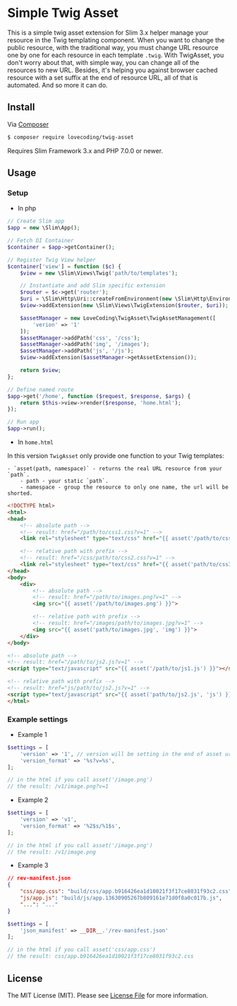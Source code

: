 # Simple Twig Asset

This is a simple twig asset extension for Slim 3.x helper manage your resource in the Twig templating component. When you want to change the public resource, with the traditional way, you must change URL resource one by one for each resource in each template `.twig`. With TwigAsset, you don't worry about that, with simple way, you can change all of the resources to new URL. Besides, it's helping you against browser cached resource with a set suffix at the end of resource URL, all of that is automated. And so more it can do.

## Install

Via [Composer](https://getcomposer.org/)

```bash
$ composer require lovecoding/twig-asset
```

Requires Slim Framework 3.x and PHP 7.0.0 or newer.

## Usage

### Setup

* In php

```php
// Create Slim app
$app = new \Slim\App();

// Fetch DI Container
$container = $app->getContainer();

// Register Twig View helper
$container['view'] = function ($c) {
    $view = new \Slim\Views\Twig('path/to/templates');

    // Instantiate and add Slim specific extension
    $router = $c->get('router');
    $uri = \Slim\Http\Uri::createFromEnvironment(new \Slim\Http\Environment($_SERVER));
    $view->addExtension(new \Slim\Views\TwigExtension($router, $uri));

    $assetManager = new LoveCoding\TwigAsset\TwigAssetManagement([
        'verion' => '1'
    ]);
    $assetManager->addPath('css', '/css');
    $assetManager->addPath('img', '/images');
    $assetManager->addPath('js', '/js');
    $view->addExtension($assetManager->getAssetExtension());

    return $view;
};

// Define named route
$app->get('/home', function ($request, $response, $args) {
    return $this->view->render($response, 'home.html');
});

// Run app
$app->run();
```

* In `home.html`

In this version `TwigAsset` only provide one function to your Twig templates:

    - `asset(path, namespace)` - returns the real URL resource from your `path`.
        - path - your static `path`.
        - namespace - group the resource to only one name, the url will be shorted.

```html
<!DOCTYPE html>
<html>
<head>
    <!-- absolute path -->
    <!-- result: href="/path/to/css1.css?v=1" -->
    <link rel="stylesheet" type="text/css" href="{{ asset('/path/to/css1.css') }}">

    <!-- relative path with prefix -->
    <!-- result: href="/css/path/to/css2.css?v=1" -->
    <link rel="stylesheet" type="text/css" href="{{ asset('path/to/css3.css', 'css') }}">
</head>
<body>
    <div>
        <!-- absolute path -->
        <!-- result: href="/path/to/images.png?v=1" -->
        <img src="{{ asset('/path/to/images.png') }}">

        <!-- relative path with prefix -->
        <!-- result: href="/images/path/to/images.jpg?v=1" -->
        <img src="{{ asset('path/to/images.jpg', 'img') }}">
    </div>
</body>

<!-- absolute path -->
<!-- result: href="/path/to/js2.js?v=1" -->
<script type="text/javascript" src="{{ asset('/path/to/js1.js') }}"></script>

<!-- relative path with prefix -->
<!-- result: href="js/path/to/js2.js?v=1" -->
<script type="text/javascript" src="{{ asset('path/to/js2.js', 'js') }}"></script>
</html>
```

### Example settings

- Example 1

```php
$settings = [
    'version' => '1', // version will be setting in the end of asset url `css.css?(version_format here)`
    'version_format' => '%s?v=%s',
];

// in the html if you call asset('/image.png')
// the result: /v1/image.png?v=1
```

- Example 2

```php
$settings = [
    'version' => 'v1',
    'version_format' => '%2$s/%1$s',
];

// in the html if you call asset('/image.png')
// the result: /v1/image.png
```

- Example 3

```json
// rev-manifest.json
{
    "css/app.css": "build/css/app.b916426ea1d10021f3f17ce8031f93c2.css",
    "js/app.js": "build/js/app.13630905267b809161e71d0f8a0c017b.js",
    "...": "..."
}
```

```php
$settings = [
    'json_manifest' => __DIR__.'/rev-manifest.json'
];

// in the html if you call asset('css/app.css')
// the result: css/app.b916426ea1d10021f3f17ce8031f93c2.css
```

## License

The MIT License (MIT). Please see [License File](LICENSE.md) for more information.
